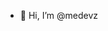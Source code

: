 - 👋 Hi, I’m @medevz

<!---
medagent/medagent is a ✨ special ✨ repository because its `README.md` (this file) appears on your GitHub profile.
You can click the Preview link to take a look at your changes.
--->
